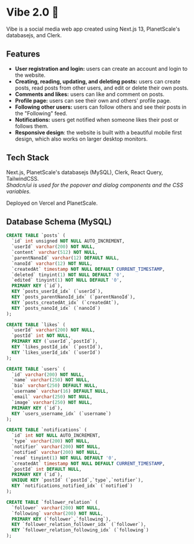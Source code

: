 # Vibe 2.0 🚀

Vibe is a social media web app created using Next.js 13, PlanetScale's databasejs, and Clerk.

## Features

- **User registration and login:** users can create an account and login to the website.
- **Creating, reading, updating, and deleting posts:** users can create posts, read posts from other users, and edit or delete their own posts.
- **Comments and likes:** users can like and comment on posts.
- **Profile page:** users can see their own and others' profile page.
- **Following other users:** users can follow others and see their posts in the "Following" feed.
- **Notifications:** users get notified when someone likes their post or follows them.
- **Responsive design**: the website is built with a beautiful mobile first design, which also works on larger desktop monitors.

## Tech Stack

Next.js, PlanetScale's databasejs (MySQL), Clerk, React Query, TailwindCSS. <br> _Shadcn/ui is used for the popover and dialog components and the CSS variables._

Deployed on Vercel and PlanetScale.

## Database Schema (MySQL)

```sql
CREATE TABLE `posts` (
  `id` int unsigned NOT NULL AUTO_INCREMENT,
  `userId` varchar(200) NOT NULL,
  `content` varchar(512) NOT NULL,
  `parentNanoId` varchar(12) DEFAULT NULL,
  `nanoId` varchar(12) NOT NULL,
  `createdAt` timestamp NOT NULL DEFAULT CURRENT_TIMESTAMP,
  `deleted` tinyint(1) NOT NULL DEFAULT '0',
  `edited` tinyint(1) NOT NULL DEFAULT '0',
  PRIMARY KEY (`id`),
  KEY `posts_userId_idx` (`userId`),
  KEY `posts_parentNanoId_idx` (`parentNanoId`),
  KEY `posts_createdAt_idx` (`createdAt`),
  KEY `posts_nanoId_idx` (`nanoId`)
);

CREATE TABLE `likes` (
  `userId` varchar(200) NOT NULL,
  `postId` int NOT NULL,
  PRIMARY KEY (`userId`,`postId`),
  KEY `likes_postId_idx` (`postId`),
  KEY `likes_userId_idx` (`userId`)
);

CREATE TABLE `users` (
  `id` varchar(200) NOT NULL,
  `name` varchar(250) NOT NULL,
  `bio` varchar(250) DEFAULT NULL,
  `username` varchar(16) DEFAULT NULL,
  `email` varchar(250) NOT NULL,
  `image` varchar(250) NOT NULL,
  PRIMARY KEY (`id`),
  KEY `users_username_idx` (`username`)
);

CREATE TABLE `notifications` (
  `id` int NOT NULL AUTO_INCREMENT,
  `type` varchar(200) NOT NULL,
  `notifier` varchar(200) NOT NULL,
  `notified` varchar(200) NOT NULL,
  `read` tinyint(1) NOT NULL DEFAULT '0',
  `createdAt` timestamp NOT NULL DEFAULT CURRENT_TIMESTAMP,
  `postId` int DEFAULT NULL,
  PRIMARY KEY (`id`),
  UNIQUE KEY `postId` (`postId`,`type`,`notifier`),
  KEY `notifications_notified_idx` (`notified`)
);

CREATE TABLE `follower_relation` (
  `follower` varchar(200) NOT NULL,
  `following` varchar(200) NOT NULL,
  PRIMARY KEY (`follower`,`following`),
  KEY `follower_relation_follower_idx` (`follower`),
  KEY `follower_relation_following_idx` (`following`)
);
```
